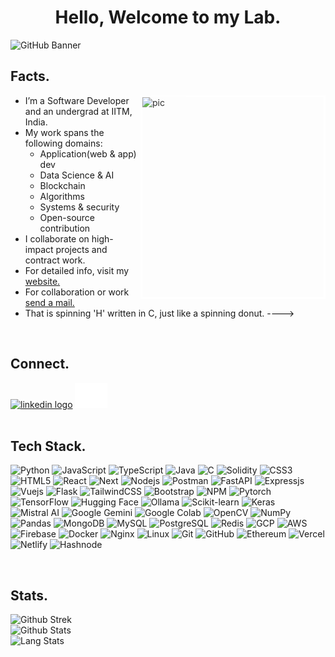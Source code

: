 <h1 align="center">Hello, Welcome to my Lab.</h1>

![GitHub Banner](https://user-images.githubusercontent.com/58959408/232639433-cb0aea21-66f0-4508-a771-85e2089c5a87.gif)

## Facts.

<img align="right" src="assets/h_3d.gif" width="290" height="320" alt="pic" style="border: 3px solid white; opacity: 0.9;" />

- I’m a Software Developer and an undergrad at IITM, India.
- My work spans the following domains: 
    - Application(web & app) dev
    - Data Science & AI
    - Blockchain
    - Algorithms
    - Systems & security
    - Open-source contribution
- I collaborate on high-impact projects and contract work.
- For detailed info, visit my [website.](harshparihar.me)
- For collaboration or work <a href="mailto:hp.cont.me@gmail.com" target="_blank">send a mail.</a>
- That is spinning 'H' written in C, just like a spinning donut.    ---->

<br/>

## Connect.
<div align="left">
  <a href="https://www.linkedin.com/in/harsh-a-parihar/" target="_blank">
  <img src="https://raw.githubusercontent.com/maurodesouza/profile-readme-generator/master/src/assets/icons/social/linkedin/default.svg" width="52" height="40" alt="linkedin logo"  /></a>
  <a href="https://x.com/harsh_a_parihar" target="_blank">
  <img src="https://raw.githubusercontent.com/CLorant/readme-social-icons/main/medium/light/twitter-x.svg" width="52" height="40" alt="x logo"  /></a>
</div>

<br/>

## Tech Stack.
![Python](https://img.shields.io/badge/python-3670A0?style=for-the-badge&logo=python&logoColor=ffdd54)
![JavaScript](https://img.shields.io/badge/javascript-%23323330.svg?style=for-the-badge&logo=javascript&logoColor=%23F7DF1E)
![TypeScript](https://img.shields.io/badge/typescript-%23007ACC.svg?style=for-the-badge&logo=typescript&logoColor=white)
![Java](https://img.shields.io/badge/Java-ED8B00?style=for-the-badge&logo=openjdk&logoColor=white) 
![C](https://img.shields.io/badge/c-%2300599C.svg?style=for-the-badge&logo=c%2B%2B&logoColor=white)
![Solidity](https://img.shields.io/badge/Solidity-363636?style=for-the-badge&logo=solidity&logoColor=white)
![CSS3](https://img.shields.io/badge/css3-%231572B6.svg?style=for-the-badge&logo=css3&logoColor=white) 
![HTML5](https://img.shields.io/badge/html5-%23E34F26.svg?style=for-the-badge&logo=html5&logoColor=white)
![React](https://img.shields.io/badge/react-%2320232a.svg?style=for-the-badge&logo=react&logoColor=%2361DAFB)
![Next](https://img.shields.io/badge/next.js-000000?style=for-the-badge&logo=nextdotjs&logoColor=white)
![Nodejs](https://img.shields.io/badge/node.js-339933?style=for-the-badge&logo=Node.js&logoColor=white)
![Postman](https://img.shields.io/badge/Postman-FF6C37?style=for-the-badge&logo=Postman&logoColor=white)
![FastAPI](https://img.shields.io/badge/FastAPI-009485.svg?style=for-the-badge&logo=fastapi&logoColor=white)
![Expressjs](https://img.shields.io/badge/express.js-000000?style=for-the-badge&logo=express&logoColor=white)
![Vuejs](https://img.shields.io/badge/Vue.js-35495E?style=for-the-badge&logo=vuedotjs&logoColor=4FC08D)
![Flask](https://img.shields.io/badge/Flask-000000?style=for-the-badge&logo=Flask&logoColor=white)
![TailwindCSS](https://img.shields.io/badge/tailwindcss-%2338B2AC.svg?style=for-the-badge&logo=tailwind-css&logoColor=white) 
![Bootstrap](https://img.shields.io/badge/bootstrap-%238511FA.svg?style=for-the-badge&logo=bootstrap&logoColor=white) 
![NPM](https://img.shields.io/badge/NPM-%23CB3837.svg?style=for-the-badge&logo=npm&logoColor=white)
![Pytorch](https://img.shields.io/badge/PyTorch-EE4C2C?style=for-the-badge&logo=pytorch&logoColor=white)
![TensorFlow](https://img.shields.io/badge/TensorFlow-%23FF6F00.svg?style=for-the-badge&logo=TensorFlow&logoColor=white)
![Hugging Face](https://img.shields.io/badge/Hugging%20Face-FFD21E?style=for-the-badge&logo=huggingface&logoColor=000)
![Ollama](https://img.shields.io/badge/Ollama-fff?style=for-the-badge&logo=ollama&logoColor=000)
![Scikit-learn](https://img.shields.io/badge/scikit--learn-F7931E?style=for-the-badge&logo=scikit-learn&logoColor=white)
![Keras](https://img.shields.io/badge/Keras-D00000?style=for-the-badge&logo=keras&logoColor=fff)
![Mistral AI](https://img.shields.io/badge/Mistral%20AI-FA520F?style=for-the-badge&logo=mistral-ai&logoColor=fff)
![Google Gemini](https://img.shields.io/badge/Google%20Gemini-886FBF?style=for-the-badge&logo=googlegemini&logoColor=fff)
![Google Colab](https://img.shields.io/badge/Google%20Colab-F9AB00?style=for-the-badge&logo=googlecolab&logoColor=fff)
![OpenCV](https://img.shields.io/badge/opencv-%23white.svg?style=for-the-badge&logo=opencv&logoColor=white)
![NumPy](https://img.shields.io/badge/numpy-%23013243.svg?style=for-the-badge&logo=numpy&logoColor=white) 
![Pandas](https://img.shields.io/badge/pandas-%23150458.svg?style=for-the-badge&logo=pandas&logoColor=white)
![MongoDB](https://img.shields.io/badge/MongoDB-%234ea94b.svg?style=for-the-badge&logo=mongodb&logoColor=white) 
![MySQL](https://img.shields.io/badge/mysql-%2300000f.svg?style=for-the-badge&logo=mysql&logoColor=white)
![PostgreSQL](https://img.shields.io/badge/postgresql-4169e1?style=for-the-badge&logo=postgresql&logoColor=white)
![Redis](https://img.shields.io/badge/Redis-%23DD0031.svg?style=for-the-badge&logo=redis&logoColor=white)
![GCP](https://img.shields.io/badge/-Google%20Cloud%20Platform-4285F4?style=for-the-badge&logo=google%20cloud&logoColor=white)
![AWS](https://img.shields.io/badge/AWS-%23FF9900.svg?style=for-the-badge&logo=amazon-aws&logoColor=white) 
![Firebase](https://img.shields.io/badge/firebase-%23039BE5.svg?style=for-the-badge&logo=firebase)
![Docker](https://img.shields.io/badge/docker-%230db7ed.svg?style=for-the-badge&logo=docker&logoColor=white) 
![Nginx](https://img.shields.io/badge/nginx-%23009639.svg?style=for-the-badge&logo=nginx&logoColor=white)
![Linux](https://img.shields.io/badge/Linux-FCC624?style=for-the-badge&logo=linux&logoColor=black)
![Git](https://img.shields.io/badge/Git-F05032?style=for-the-badge&logo=git&logoColor=orange)
![GitHub](https://img.shields.io/badge/GitHub-%23121011.svg?style=for-the-badge&logo=github&logoColor=white)
![Ethereum](https://img.shields.io/badge/Ethereum-3C3C3D?style=for-the-badge&logo=ethereum&logoColor=white)
![Vercel](https://img.shields.io/badge/Vercel-%23000000.svg?style=for-the-badge&logo=vercel&logoColor=white)
![Netlify](https://img.shields.io/badge/Netlify-%23000000.svg?style=for-the-badge&logo=netlify&logoColor=#00C7B7)
![Hashnode](https://img.shields.io/badge/Hashnode-2962FF?style=for-the-badge&logo=hashnode&logoColor=white)
 
<br/>

## Stats.

![Github Strek](https://github-readme-streak-stats-salesp07.vercel.app/?user=harsh-a-parihar&count_private=true&theme=dark&card_width=495)<br/>
![Github Stats](https://github-readme-stats.vercel.app/api?username=harsh-a-parihar&show_icons=true&theme=dark&hide_border=false&include_all_commits=false&count_private=false&card_width=495)<br/>
![Lang Stats](https://github-readme-stats.vercel.app/api/top-langs/?username=harsh-a-parihar&theme=dark&hide_border=false&include_all_commits=false&count_private=false&layout=compact&card_height=400&card_width=495)







